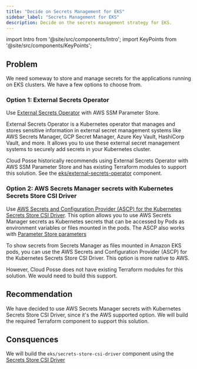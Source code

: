 ```yaml
---
title: "Decide on Secrets Management for EKS"
sidebar_label: "Secrets Management for EKS"
description: Decide on the secrets management strategy for EKS.
---
```

import Intro from '@site/src/components/Intro';
import KeyPoints from '@site/src/components/KeyPoints';

## Problem

We need someway to store and manage secrets for the applications running on EKS clusters. We have a few options to choose from.

### Option 1: External Secrets Operator

Use [External Secrets Operator](https://external-secrets.io/latest/) with AWS SSM Parameter Store.

External Secrets Operator is a Kubernetes operator that manages and stores sensitive information in external secret management systems like AWS Secrets Manager, GCP Secret Manager, Azure Key Vault, HashiCorp Vault, and more. It allows you to use these external secret management systems to securely add secrets in your Kubernetes cluster.

Cloud Posse historically recommends using External Secrets Operator with AWS SSM Parameter Store and has existing Terraform modules to support this solution. See the [eks/external-secrets-operator](/components/library/aws/eks/external-secrets-operator/) component.

### Option 2: AWS Secrets Manager secrets with Kubernetes Secrets Store CSI Driver

Use [AWS Secrets and Configuration Provider (ASCP) for the Kubernetes Secrets Store CSI Driver](https://docs.aws.amazon.com/secretsmanager/latest/userguide/integrating_csi_driver.html). This option allows you to use AWS Secrets Manager secrets as Kubernetes secrets that can be accessed by Pods as environment variables or files mounted in the pods. The ASCP also works with [Parameter Store parameters](https://docs.aws.amazon.com/systems-manager/latest/userguide/integrating_csi_driver.html)

To show secrets from Secrets Manager as files mounted in Amazon EKS pods, you can use the AWS Secrets and Configuration Provider (ASCP) for the Kubernetes Secrets Store CSI Driver. This option is more native to AWS.

However, Cloud Posse does not have existing Terraform modules for this solution. We would need to build this support.

## Recommendation

We have decided to use AWS Secrets Manager secrets with Kubernetes Secrets Store CSI Driver, since it's the AWS supported option. We will build the required Terraform component to support this solution.

## Consquences

We will build the `eks/secrets-store-csi-driver` component using the [Secrets Store CSI Driver](https://secrets-store-csi-driver.sigs.k8s.io/getting-started/installation)
